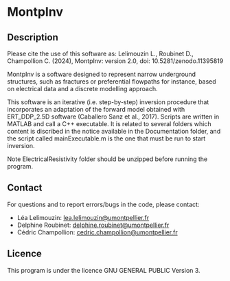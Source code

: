# MontpInv

## Description

Please cite the use of this software as: Lelimouzin L., Roubinet D., Champollion C. (2024), MontpInv: version 2.0, doi: 10.5281/zenodo.11395819

MontpInv is a software designed to represent narrow underground structures, such as fractures or preferential flowpaths for instance, based on electrical data and a discrete modelling approach.

This software is an iterative (i.e. step-by-step) inversion procedure that incorporates an adaptation of the forward model obtained with ERT_DDP_2.5D software (Caballero Sanz et al., 2017). Scripts are written in MATLAB and call a C++ executable.
It is related to several folders which content is discribed in the notice available in the Documentation folder, and the script called mainExecutable.m is the one that must be run to start inversion.

Note ElectricalResistivity folder should be unzipped before running the program.

## Contact

For questions and to report errors/bugs in the code, please contact:
* Léa Lelimouzin: lea.lelimouzin@umontpellier.fr
* Delphine Roubinet: delphine.roubinet@umontpellier.fr
* Cédric Champollion: cedric.champollion@umontpellier.fr

## Licence

This program is under the licence GNU GENERAL PUBLIC Version 3.
